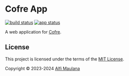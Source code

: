 # Cofre App

[![build status](https://img.shields.io/github/actions/workflow/status/threeal/cofre/build.yml?branch=main)](https://github.com/threeal/cofre/actions/workflows/build.yml)
[![app status](https://img.shields.io/website?label=app&url=https%3A%2F%2Fthreeal.github.io%2Fcofre)](https://threeal.github.io/cofre)

A web application for [Cofre](https://github.com/threeal/cofre).

## License

This project is licensed under the terms of the [MIT License](./LICENSE).

Copyright © 2023-2024 [Alfi Maulana](https://github.com/threeal)
